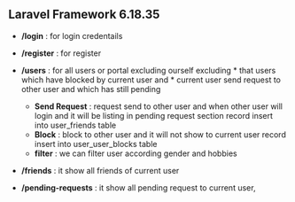  ## Laravel Framework 6.18.35 ##


- **/login** : for login credentails
- **/register** : for register 

- **/users** :  for all users or portal excluding ourself excluding 
                * that users which have blocked by current user and 
                * current user send request to other user and which has still pending 
    -  **Send Request** :  request send to other user and 
                        when other user will login and it will be listing in pending request section
                        record insert into user_friends table
    -  **Block** :         block to other user and 
                        it will not show to current user
                        record insert into user_user_blocks table
    -  **filter** :    we can filter user according gender and hobbies

- **/friends** :   it show all friends of current user 
- **/pending-requests** :   it show all pending request to current user,
    


